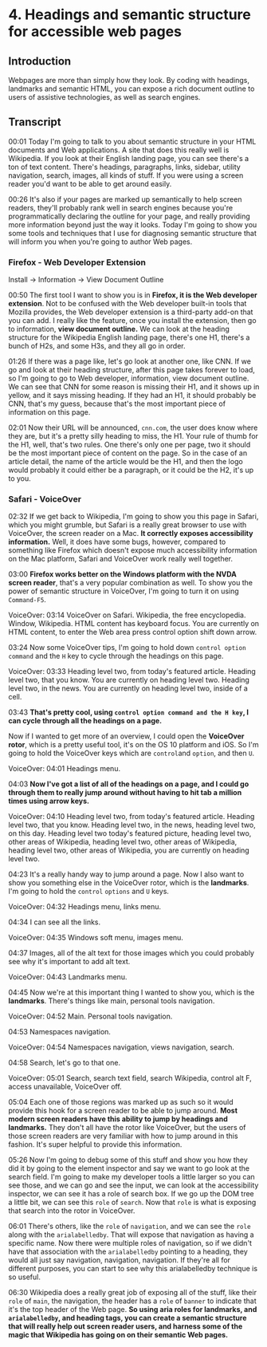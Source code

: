 # 4. Headings and semantic structure for accessible web pages

## Introduction
Webpages are more than simply how they look. By coding with headings, landmarks and semantic HTML, you can expose a rich document outline to users of assistive technologies, as well as search engines.

## Transcript
00:01 Today I'm going to talk to you about semantic structure in your HTML documents and Web applications. A site that does this really well is Wikipedia. If you look at their English landing page, you can see there's a ton of text content. There's headings, paragraphs, links, sidebar, utility navigation, search, images, all kinds of stuff. If you were using a screen reader you'd want to be able to get around easily.

00:26 It's also if your pages are marked up semantically to help screen readers, they'll probably rank well in search engines because you're programmatically declaring the outline for your page, and really providing more information beyond just the way it looks. Today I'm going to show you some tools and techniques that I use for diagnosing semantic structure that will inform you when you're going to author Web pages.

### Firefox - Web Developer Extension
Install -> Information -> View Document Outline

00:50 The first tool I want to show you is in **Firefox, it is the Web developer extension**. Not to be confused with the Web developer built-in tools that Mozilla provides, the Web developer extension is a third-party add-on that you can add. I really like the feature, once you install the extension, then go to information, **view document outline.** We can look at the heading structure for the Wikipedia English landing page, there's one H1, there's a bunch of H2s, and some H3s, and they all go in order.

01:26 If there was a page like, let's go look at another one, like CNN. If we go and look at their heading structure, after this page takes forever to load, so I'm going to go to Web developer, information, view document outline. We can see that CNN for some reason is missing their H1, and it shows up in yellow, and it says missing heading. If they had an H1, it should probably be CNN, that's my guess, because that's the most important piece of information on this page.

02:01 Now their URL will be announced, `cnn.com`, the user does know where they are, but it's a pretty silly heading to miss, the H1. Your rule of thumb for the H1, well, that's two rules. One there's only one per page, two it should be the most important piece of content on the page. So in the case of an article detail, the name of the article would be the H1, and then the logo would probably it could either be a paragraph, or it could be the H2, it's up to you.

### Safari - VoiceOver
02:32 If we get back to Wikipedia, I'm going to show you this page in Safari, which you might grumble, but Safari is a really great browser to use with VoiceOver, the screen reader on a Mac. **It correctly exposes accessibility information.** Well, it does have some bugs, however, compared to something like Firefox which doesn't expose much accessibility information on the Mac platform, Safari and VoiceOver work really well together.

03:00  **Firefox works better on the Windows platform with the NVDA screen reader**, that's a very popular combination as well. To show you the power of semantic structure in VoiceOver, I'm going to turn it on using `Command-F5`.

VoiceOver: 03:14 VoiceOver on Safari. Wikipedia, the free encyclopedia. Window, Wikipedia. HTML content has keyboard focus. You are currently on HTML content, to enter the Web area press control option shift down arrow.

03:24 Now some VoiceOver tips, I'm going to hold down `control option command` and the `H` key to cycle through the headings on this page.

VoiceOver: 03:33 Heading level two, from today's featured article. Heading level two, that you know. You are currently on heading level two. Heading level two, in the news. You are currently on heading level two, inside of a cell.

03:43 **That's pretty cool, using `control option command and the H key`, I can cycle through all the headings on a page.** 

Now if I wanted to get more of an overview, I could open the **VoiceOver rotor**, which is a pretty useful tool, it's on the OS 10 platform and iOS. 
So I'm going to hold the VoiceOver keys which are `control`and `option`, and then `U`.

VoiceOver: 04:01 Headings menu.

04:03 **Now I've got a list of all of the headings on a page, and I could go through them to really jump around without having to hit tab a million times using arrow keys.**

VoiceOver: 04:10 Heading level two, from today's featured article. Heading level two, that you know. Heading level two, in the news, heading level two, on this day. Heading level two today's featured picture, heading level two, other areas of Wikipedia, heading level two, other areas of Wikipedia, heading level two, other areas of Wikipedia, you are currently on heading level two.

04:23 It's a really handy way to jump around a page. Now I also want to show you something else in the VoiceOver rotor, which is the **landmarks**. I'm going to hold the `control` `options` and `U` keys.

VoiceOver: 04:32 Headings menu, links menu.

04:34 I can see all the links.

VoiceOver: 04:35 Windows soft menu, images menu.

04:37 Images, all of the alt text for those images which you could probably see why it's important to add alt text.

VoiceOver: 04:43 Landmarks menu.

04:45 Now we're at this important thing I wanted to show you, which is the **landmarks**. There's things like main, personal tools navigation.

VoiceOver: 04:52 Main. Personal tools navigation.

04:53 Namespaces navigation.

VoiceOver: 04:54 Namespaces navigation, views navigation, search.

04:58 Search, let's go to that one.

VoiceOver: 05:01 Search, search text field, search Wikipedia, control alt F, access unavailable, VoiceOver off.

05:04 Each one of those regions was marked up as such so it would provide this hook for a screen reader to be able to jump around. **Most modern screen readers have this ability to jump by headings and landmarks.** They don't all have the rotor like VoiceOver, but the users of those screen readers are very familiar with how to jump around in this fashion. It's super helpful to provide this information.

05:26 Now I'm going to debug some of this stuff and show you how they did it by going to the element inspector and say we want to go look at the search field. I'm going to make my developer tools a little larger so you can see those, and we can go and see the input, we can look at the accessibility inspector, we can see it has a role of search box. If we go up the DOM tree a little bit, we can see this `role` of `search`. Now that `role` is what is exposing that search into the rotor in VoiceOver.

06:01 There's others, like the `role` of `navigation`, and we can see the `role` along with the `arialabelledby`. That will expose that navigation as having a specific name. Now there were multiple roles of navigation, so if we didn't have that association with the `arialabelledby` pointing to a heading, they would all just say navigation, navigation, navigation. If they're all for different purposes, you can start to see why this arialabelledby technique is so useful.

06:30 Wikipedia does a really great job of exposing all of the stuff, like their `role` of `main`, the navigation, the header has a `role` of `banner` to indicate that it's the top header of the Web page. **So using aria roles for landmarks, and `arialabelledby`, and heading tags, you can create a semantic structure that will really help out screen reader users, and harness some of the magic that Wikipedia has going on on their semantic Web pages.**